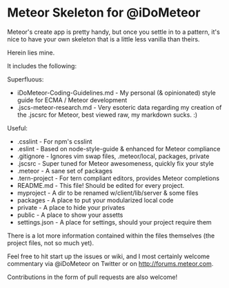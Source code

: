 # Meteor Skeleton for @iDoMeteor

Meteor's create app is pretty handy, but once you settle in to a pattern,
it's nice to have your own skeleton that is a little less vanilla than
theirs.

Herein lies mine.

It includes the following:

Superfluous:
  * iDoMeteor-Coding-Guidelines.md - My personal (& opinionated) style guide for ECMA / Meteor development
  * .jscs-meteor-research.md - Very esoteric data regarding my creation of the .jscsrc for Meteor, best viewed raw, my markdown sucks. :)

Useful:
  * .csslint - For npm's csslint
  * .eslint - Based on node-style-guide & enhanced for Meteor compliance
  * .gitignore - Ignores vim swap files, .meteor/local, packages, private
  * .jscsrc - Super tuned for Meteor awesomeness, quickly fix your style
  * .meteor - A sane set of packages
  * .tern-project - For tern compliant editors, provides Meteor completions
  * README.md - This file! Should be edited for every project.
  * myproject - A dir to be renamed w/client/lib/server & some files
  * packages - A place to put your modularized local code
  * private - A place to hide your privates
  * public - A place to show your assetts
  * settings.json - A place for settings, should your project require them

There is a lot more information contained within the files themselves (the
project files, not so much yet).

Feel free to hit start up the issues or wiki, and I most certainly welcome
commentary via @iDoMeteor on Twitter or on http://forums.meteor.com.

Contributions in the form of pull requests are also welcome!
